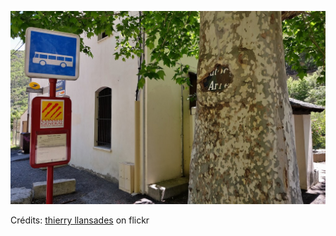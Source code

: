 ![Eloane](/images/2021-11-14.jpg)

Crédits: [thierry llansades](https://www.flickr.com/people/llansades/) on flickr